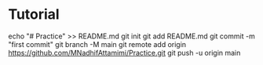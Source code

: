 # Tutorial

echo "# Practice" >> README.md
git init
git add README.md
git commit -m "first commit"
git branch -M main
git remote add origin https://github.com/MNadhifAttamimi/Practice.git
git push -u origin main